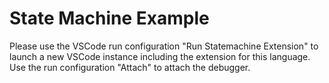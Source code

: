 # State Machine Example

Please use the VSCode run configuration "Run Statemachine Extension" to launch a new VSCode instance including the extension for this language.
Use the run configuration "Attach" to attach the debugger.
